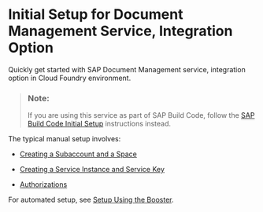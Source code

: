 <!-- loiobc0f1ec7d5374b968e0b0de6db470c94 -->

# Initial Setup for Document Management Service, Integration Option

Quickly get started with SAP Document Management service, integration option in Cloud Foundry environment.

> ### Note:  
> If you are using this service as part of SAP Build Code, follow the [SAP Build Code Initial Setup](https://help.sap.com/docs/build_code/d0d8f5bfc3d640478854e6f4e7c7584a/07698d7c31284e4db370acdf017cfd14.html?version=SHIP) instructions instead.

The typical manual setup involves:

-   [Creating a Subaccount and a Space](creating-a-subaccount-and-a-space-d0683c7.md)

-   [Creating a Service Instance and Service Key](creating-a-service-instance-and-service-key-fe7f1e5.md)

-   [Authorizations](authorizations-669d25c.md)


For automated setup, see [Setup Using the Booster](setup-using-the-booster-ef91284.md).

